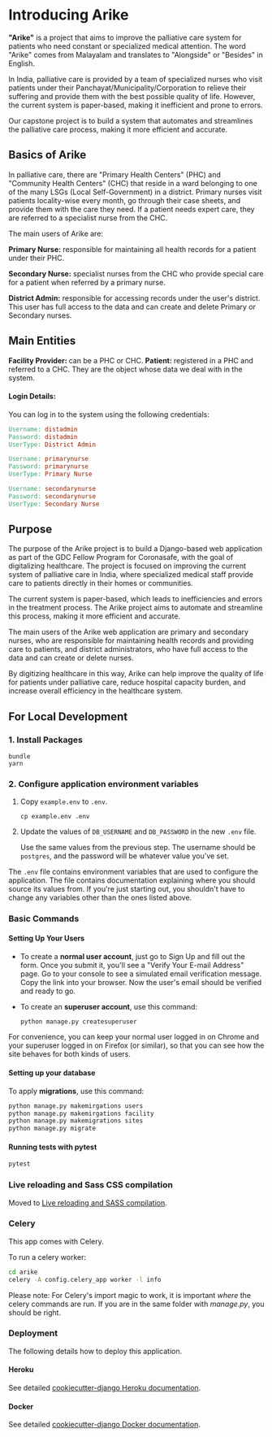 # Introducing Arike
<b>"Arike"</b> is a project that aims to improve the palliative care system for patients who need constant or specialized medical attention. The word "Arike" comes from Malayalam and translates to "Alongside" or "Besides" in English.

In India, palliative care is provided by a team of specialized nurses who visit patients under their Panchayat/Municipality/Corporation to relieve their suffering and provide them with the best possible quality of life. However, the current system is paper-based, making it inefficient and prone to errors.

Our capstone project is to build a system that automates and streamlines the palliative care process, making it more efficient and accurate.

## Basics of Arike
In palliative care, there are "Primary Health Centers" (PHC) and "Community Health Centers" (CHC) that reside in a ward belonging to one of the many LSGs (Local Self-Government) in a district. Primary nurses visit patients locality-wise every month, go through their case sheets, and provide them with the care they need. If a patient needs expert care, they are referred to a specialist nurse from the CHC.

The main users of Arike are:

<b>Primary Nurse:</b> responsible for maintaining all health records for a patient under their PHC.

<b>Secondary Nurse:</b> specialist nurses from the CHC who provide special care for a patient when referred by a primary nurse.

<b>District Admin:</b> responsible for accessing records under the user's district. This user has full access to the data and can create and delete Primary or Secondary nurses.

## Main Entities
<b> Facility Provider: </b> can be a PHC or CHC.
<b> Patient: </b> registered in a PHC and referred to a CHC. They are the object whose data we deal with in the system.

#### Login Details:
You can log in to the system using the following credentials:

```makefile
Username: distadmin 
Password: distadmin
UserType: District Admin

Username: primarynurse
Password: primarynurse
UserType: Primary Nurse

Username: secondarynurse
Password: secondarynurse
UserType: Secondary Nurse
```

## Purpose
The purpose of the Arike project is to build a Django-based web application as part of the GDC Fellow Program for Coronasafe, with the goal of digitalizing healthcare. The project is focused on improving the current system of palliative care in India, where specialized medical staff provide care to patients directly in their homes or communities.

The current system is paper-based, which leads to inefficiencies and errors in the treatment process. The Arike project aims to automate and streamline this process, making it more efficient and accurate.

The main users of the Arike web application are primary and secondary nurses, who are responsible for maintaining health records and providing care to patients, and district administrators, who have full access to the data and can create or delete nurses.

By digitizing healthcare in this way, Arike can help improve the quality of life for patients under palliative care, reduce hospital capacity burden, and increase overall efficiency in the healthcare system.


## For Local Development

### 1. Install Packages

```
bundle
yarn
```

### 2. Configure application environment variables

1. Copy `example.env` to `.env`.

   ```
   cp example.env .env
   ```

2. Update the values of `DB_USERNAME` and `DB_PASSWORD` in the new `.env` file.

   Use the same values from the previous step. The username should be `postgres`, and the password will be whatever value you've set.

The `.env` file contains environment variables that are used to configure the application. The file contains documentation explaining where you should source its values from. If you're just starting out, you shouldn't have to change any variables other than the ones listed above.

### Basic Commands

#### Setting Up Your Users

- To create a **normal user account**, just go to Sign Up and fill out the form. Once you submit it, you'll see a "Verify Your E-mail Address" page. Go to your console to see a simulated email verification message. Copy the link into your browser. Now the user's email should be verified and ready to go.

- To create an **superuser account**, use this command:

   ```py
   python manage.py createsuperuser
   ```

For convenience, you can keep your normal user logged in on Chrome and your superuser logged in on Firefox (or similar), so that you can see how the site behaves for both kinds of users.

#### Setting up your database

To apply **migrations**, use this command:

```py
python manage.py makemirgations users
python manage.py makemirgations facility
python manage.py makemigrations sites
python manage.py migrate
```

#### Running tests with pytest

```py
pytest
```

### Live reloading and Sass CSS compilation

Moved to [Live reloading and SASS compilation](http://cookiecutter-django.readthedocs.io/en/latest/live-reloading-and-sass-compilation.html).

### Celery

This app comes with Celery.

To run a celery worker:

``` bash
cd arike
celery -A config.celery_app worker -l info
```

Please note: For Celery's import magic to work, it is important *where* the celery commands are run. If you are in the same folder with *manage.py*, you should be right.

### Deployment

The following details how to deploy this application.

#### Heroku

See detailed [cookiecutter-django Heroku documentation](http://cookiecutter-django.readthedocs.io/en/latest/deployment-on-heroku.html).

#### Docker

See detailed [cookiecutter-django Docker documentation](http://cookiecutter-django.readthedocs.io/en/latest/deployment-with-docker.html).
